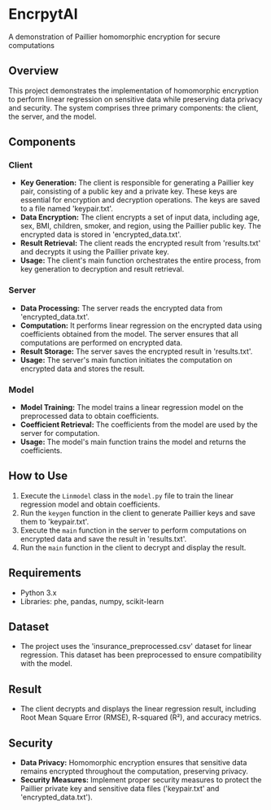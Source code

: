 # EncrpytAI
A demonstration of Paillier homomorphic encryption for secure computations


## Overview
This project demonstrates the implementation of homomorphic encryption to perform linear regression on sensitive data while preserving data privacy and security. The system comprises three primary components: the client, the server, and the model.

## Components

### Client
- **Key Generation:** The client is responsible for generating a Paillier key pair, consisting of a public key and a private key. These keys are essential for encryption and decryption operations. The keys are saved to a file named 'keypair.txt'.
- **Data Encryption:** The client encrypts a set of input data, including age, sex, BMI, children, smoker, and region, using the Paillier public key. The encrypted data is stored in 'encrypted_data.txt'.
- **Result Retrieval:** The client reads the encrypted result from 'results.txt' and decrypts it using the Paillier private key.
- **Usage:** The client's main function orchestrates the entire process, from key generation to decryption and result retrieval.

### Server
- **Data Processing:** The server reads the encrypted data from 'encrypted_data.txt'.
- **Computation:** It performs linear regression on the encrypted data using coefficients obtained from the model. The server ensures that all computations are performed on encrypted data.
- **Result Storage:** The server saves the encrypted result in 'results.txt'.
- **Usage:** The server's main function initiates the computation on encrypted data and stores the result.

### Model
- **Model Training:** The model trains a linear regression model on the preprocessed data to obtain coefficients.
- **Coefficient Retrieval:** The coefficients from the model are used by the server for computation.
- **Usage:** The model's main function trains the model and returns the coefficients.

## How to Use
1. Execute the `Linmodel` class in the `model.py` file to train the linear regression model and obtain coefficients.
2. Run the `keygen` function in the client to generate Paillier keys and save them to 'keypair.txt'.
3. Execute the `main` function in the server to perform computations on encrypted data and save the result in 'results.txt'.
4. Run the `main` function in the client to decrypt and display the result.

## Requirements
- Python 3.x
- Libraries: phe, pandas, numpy, scikit-learn

## Dataset
- The project uses the 'insurance_preprocessed.csv' dataset for linear regression. This dataset has been preprocessed to ensure compatibility with the model.

## Result
- The client decrypts and displays the linear regression result, including Root Mean Square Error (RMSE), R-squared (R²), and accuracy metrics.

## Security
- **Data Privacy:** Homomorphic encryption ensures that sensitive data remains encrypted throughout the computation, preserving privacy.
- **Security Measures:** Implement proper security measures to protect the Paillier private key and sensitive data files ('keypair.txt' and 'encrypted_data.txt').


